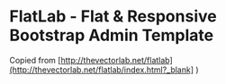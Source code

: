 # FlatLab - Flat & Responsive Bootstrap Admin Template
Copied from [http://thevectorlab.net/flatlab](http://thevectorlab.net/flatlab/index.html?_blank]
)
